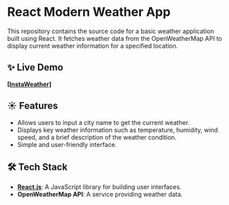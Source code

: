 # React Modern Weather App

This repository contains the source code for a basic weather application built using React. It fetches weather data from the OpenWeatherMap API to display current weather information for a specified location.

## ✨ Live Demo

[**[InstaWeather]**](https://yetanotherweatherapp.vercel.app/)

## ☀️ Features

* Allows users to input a city name to get the current weather.
* Displays key weather information such as temperature, humidity, wind speed, and a brief description of the weather condition.
* Simple and user-friendly interface.

## 🛠️ Tech Stack

* **[React.js](https://react.dev/)**: A JavaScript library for building user interfaces.
* **OpenWeatherMap API**: A service providing weather data.

